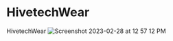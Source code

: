 # HivetechWear
HivetechWear
![Screenshot 2023-02-28 at 12 57 12 PM](https://user-images.githubusercontent.com/112057794/221783529-bd5fcb49-dfc9-4ab6-b0ff-716ce0beb347.png)


